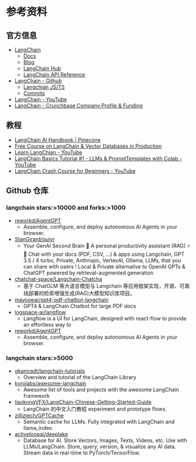 # 参考资料

## 官方信息

- [LangChain](https://www.langchain.com/)
  - [Docs](https://python.langchain.com/docs/get_started/introduction)
  - [Blog](https://blog.langchain.dev/)
  - [LangChain Hub](https://smith.langchain.com/hub)
  - [LangChain API Reference](https://api.python.langchain.com/en/latest/api_reference.html)
- [LangChain - Github](https://github.com/langchain-ai/)
  - [Langchian JS/TS](https://github.com/langchain-ai/langchainjs)
  - [Commits](https://github.com/langchain-ai/langchain/commits/v0.0.64?after=08400f554215e98f886d4f4a1b98d6029c4b2a02+349&branch=v0.0.64&qualified_name=refs%2Ftags%2Fv0.0.64)
- [LangChain - YouTube](https://www.youtube.com/@LangChain)
- [LangChain - Crunchbase Company Profile & Funding](https://www.crunchbase.com/organization/langchain)

## 教程

- [LangChain AI Handbook | Pinecone](https://www.pinecone.io/learn/series/langchain/)
- [Free Course on LangChain & Vector Databases in Production](https://learn.activeloop.ai/courses/langchain)
- [Learn LangChian - YouTube](https://www.youtube.com/watch?v=_v_fgW2SkkQ&list=PLqZXAkvF1bPNQER9mLmDbntNfSpzdDIU5)
- [LangChain Basics Tutorial #1 - LLMs & PromptTemplates with Colab - YouTube](https://www.youtube.com/watch?v=J_0qvRt4LNk&list=PL8motc6AQftk1Bs42EW45kwYbyJ4jOdiZ)
- [LangChain Crash Course for Beginners - YouTube](https://www.youtube.com/watch?v=lG7Uxts9SXs)

## Github 仓库

### langchain stars:>10000 and forks:>1000

- [reworkd/AgentGPT](https://github.com/reworkd/AgentGPT)
  - Assemble, configure, and deploy autonomous AI Agents in your browser.
- [StanGirard/quivr](https://github.com/StanGirard/quivr)
  - Your GenAI Second Brain 🧠 A personal productivity assistant (RAG) ⚡️🤖 Chat with your docs (PDF, CSV, ...) & apps using Langchain, GPT 3.5 / 4 turbo, Private, Anthropic, VertexAI, Ollama, LLMs, that you can share with users ! Local & Private alternative to OpenAI GPTs & ChatGPT powered by retrieval-augmented generation
- [chatchat-space/Langchain-Chatcha](https://github.com/chatchat-space/Langchain-Chatchat)
  - 基于 ChatGLM 等大语言模型与 Langchain 等应用框架实现，开源、可离线部署的检索增强生成(RAG)大模型知识库项目。
- [mayooear/gpt4-pdf-chatbot-langchain](https://github.com/mayooear/gpt4-pdf-chatbot-langchain)
  - GPT4 & LangChain Chatbot for large PDF docs
- [logspace-ai/langflow](https://github.com/logspace-ai/langflow)
  - Langflow is a UI for LangChain, designed with react-flow to provide an effortless way to 
- [reworkd/AgentGPT](https://github.com/reworkd/AgentGPT)
  - Assemble, configure, and deploy autonomous AI Agents in your browser.

### langchain stars:>5000

- [gkamradt/langchain-tutorials](https://github.com/gkamradt/langchain-tutorials)
  - Overview and tutorial of the LangChain Library
- [kyrolabs/awesome-langchain](https://github.com/kyrolabs/awesome-langchain)
  - Awesome list of tools and projects with the awesome LangChain framework
- [liaokongVFX/LangChain-Chinese-Getting-Started-Guide](https://github.com/liaokongVFX/LangChain-Chinese-Getting-Started-Guide)
  - LangChain 的中文入门教程
experiment and prototype flows.
- [zilliztech/GPTCache](https://github.com/zilliztech/GPTCache)
  - Semantic cache for LLMs. Fully integrated with LangChain and llama_index.
- [activeloopai/deeplake](https://github.com/activeloopai/deeplake)
  - Database for AI. Store Vectors, Images, Texts, Videos, etc. Use with LLMs/LangChain. Store, query, version, & visualize any AI data. Stream data in real-time to PyTorch/TensorFlow.
